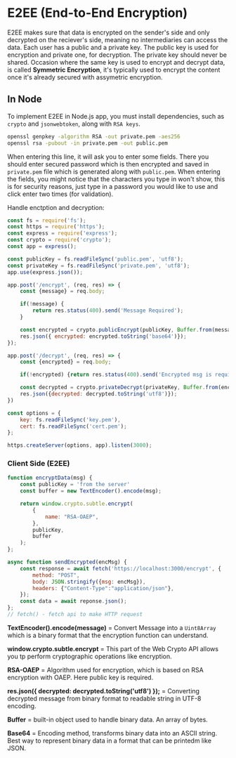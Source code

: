 # E2EE (End-to-End Encryption)
E2EE makes sure that data is encrypted on the sender's side and only decrypted on the reciever's side, meaning no intermediaries can access the data. Each user has a public and a private key. The public key is used for encryption and private one, for decryption. The private key should never be shared. Occasion where the same key is used to encrypt and decrypt data, is called **Symmetric Encryption**, it's typically used to encrypt the content once it's already secured with assymetric encryption.
## In Node
To implement E2EE in Node.js app, you must install dependencies, such as `crypto` and `jsonwebtoken`, along with `RSA keys`.
```bash
openssl genpkey -algorithm RSA -out private.pem -aes256
openssl rsa -pubout -in private.pem -out public.pem
```
When entering this line, it will ask you to enter some fields. There you should enter secured password which is then encrypted and saved in `private.pem` file which is generated along with `public.pem`. When entering the fields, you might notice that the characters you type in won't show, this is for security reasons, just type in a password you would like to use and click enter two times (for validation).

Handle enctption and decryption:
```js
const fs = require('fs');
const https = require('https');
const express = require('express');
const crypto = require('crypto');
const app = express();

const publicKey = fs.readFileSync('public.pem', 'utf8');
const privateKey = fs.readFileSync('private.pem', 'utf8');
app.use(express.json());

app.post('/encrypt', (req, res) => {
    const {message} = req.body;

    if(!message) {
        return res.status(400).send('Message Required');
    }

    const encrypted = crypto.publicEncrypt(publicKey, Buffer.from(message));
    res.json({ encrypted: encrypted.toString('base64')});
});

app.post('/decrypt', (req, res) => {
    const {encrypted} = req.body;

    if(!encrypted) {return res.status(400).send('Encrypted msg is required')};

    const decrypted = crypto.privateDecrypt(privateKey, Buffer.from(encrypted));
    res.json({decrypted: decrypted.toString('utf8')});
})

const options = {
    key: fs.readFileSync('key.pem'),
    cert: fs.readFileSync('cert.pem');
};

https.createServer(options, app).listen(3000);
```
### Client Side (E2EE)
```js
function encryptData(msg) {
    const publicKey = 'from the server'
    const buffer = new TextEncoder().encode(msg);

    return window.crypto.subtle.encrypt(
        {
            name: "RSA-OAEP",
        },
        publicKey,
        buffer
    );
};
```
```js
async function sendEncrypted(encMsg) {
    const response = await fetch('https://localhost:3000/encrypt', {
        method: "POST",
        body: JSON.stringify({msg: encMsg}),
        headers: {"Content-Type":"application/json"},
    });
    const data = await reponse.json();
};
// fetch() - fetch api to make HTTP request
```
**TextEncoder().encode(message)** = Convert Message into a `Uint8Array` which is a binary format that the encryption function can understand.

**window.crypto.subtle.encrypt** = This part of the Web Crypto API allows you tp perform cryptographic operations like encryption.

**RSA-OAEP** = Algorithm used for encryption, which is based on RSA encryption with OAEP. Here public key is required.

**res.json({ decrypted: decrypted.toString('utf8') });** = Converting decrypted message from binary format to readable string in UTF-8 encoding.

**Buffer** = built-in object used to handle binary data. An array of bytes.

**Base64** = Encoding method, transforms binary data into an ASCII string. Best way to represent binary data in a format that can be printedm like JSON.